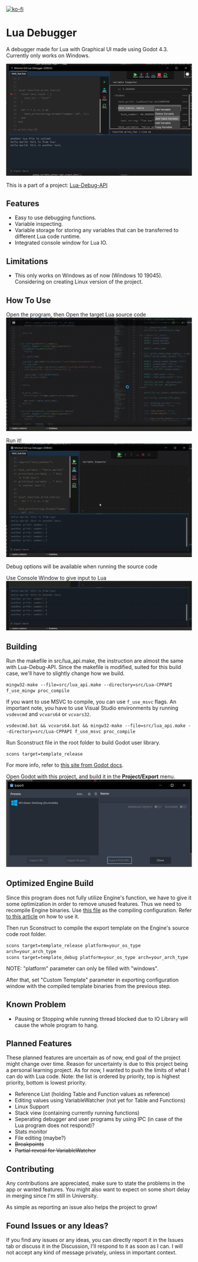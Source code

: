 [![ko-fi](https://ko-fi.com/img/githubbutton_sm.svg)](https://ko-fi.com/X8X0175H9C)

# Lua Debugger
A debugger made for Lua with Graphical UI made using Godot 4.3. Currently only works on Windows.

![Lua Debugger](README-Asset/gui-debugger.png)

This is a part of a project: [Lua-Debug-API](https://github.com/NewbySlime/Lua-Debug-API)


##  Features
- Easy to use debugging functions.
- Variable inspecting.
- Variable storage for storing any variables that can be transferred to different Lua code runtime.
- Integrated console window for Lua IO.

## Limitations
- This only works on Windows as of now (Windows 10 19045). Considering on creating Linux version of the project.

## How To Use
Open the program, then
Open the target Lua source code
![Open Program](README-Asset/open-program.gif)

Run it!
![Run File](README-Asset/run-file.gif)

Debug options will be available when running the source code

Use Console Window to give input to Lua
![Console Input](README-Asset/console-input.gif)

## Building
Run the makefile in src/lua_api.make, the instruction are almost the same with Lua-Debug-API. Since the makefile is modified, suited for this build case, we'll have to slightly change how we build.
```
mingw32-make --file=src/lua_api.make --directory=src/Lua-CPPAPI f_use_mingw proc_compile
```

If you want to use MSVC to compile, you can use `f_use_msvc` flags. An important note, you have to use Visual Studio environments by running `vsdevcmd` and `vcvars64` or `vcvars32`.
```
vsdevcmd.bat && vcvars64.bat && mingw32-make --file=src/lua_api.make --directory=src/Lua-CPPAPI f_use_msvc proc_compile
```

Run Sconstruct file in the root folder to build Godot user library.
```
scons target=template_release
```
For more info, refer to [this site from Godot docs](https://docs.godotengine.org/en/stable/tutorials/scripting/gdextension/gdextension_cpp_example.html#building-the-c-bindings).

Open Godot with this project, and build it in the **Project/Export** menu.
![Export Menu](README-Asset/export-menu.png)

## Optimized Engine Build
Since this program does not fully utilize Engine's function, we have to give it some optimization in order to remove unused features. Thus we need to recompile Engine binaries. Use [this file](export_build_profile/GUI-App.py) as the compiling configuration. Refer [to this article](https://docs.godotengine.org/en/stable/contributing/development/compiling/introduction_to_the_buildsystem.html#overriding-the-build-options) on how to use it.

Then run Sconstruct to compile the export template on the Engine's source code root folder.
```
scons target=template_release platform=your_os_type arch=your_arch_type
scons target=template_debug platform=your_os_type arch=your_arch_type
```
NOTE: "platform" parameter can only be filled with "windows".

After that, set "Custom Template" parameter in exporting configuration window with the compiled template binaries from the previous step.

## Known Problem
- Pausing or Stopping while running thread blocked due to IO Library will cause the whole program to hang.

## Planned Features
These planned features are uncertain as of now, end goal of the project might change over time. Reason for uncertainty is due to this project being a personal learning project. As for now, I wanted to push the limits of what I can do with Lua code.
Note: the list is ordered by priority, top is highest priority, bottom is lowest priority.
- Reference List (holding Table and Function values as reference)
- Editing values using VariableWatcher (not yet for Table and Functions)
- Linux Support
- Stack view (containing currently running functions)
- Seperating debugger and user programs by using IPC (in case of the Lua program does not respond)?
- Stats monitor
- File editing (maybe?)
- ~~Breakpoints~~
- ~~Partial reveal for VariableWatcher~~

## Contributing
Any contributions are appreciated, make sure to state the problems in the app or wanted features. You might also want to expect on some short delay in merging since I'm still in University.

As simple as reporting an issue also helps the project to grow!

## Found Issues or any Ideas?
If you find any issues or any ideas, you can directly report it in the Issues tab or discuss it in the Discussion, I'll respond to it as soon as I can. I will not accept any kind of message privately, unless in important context.
